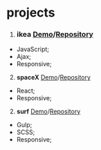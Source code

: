 # projects
1. ### ikea [Demo](https://leonidlukin.github.io/Ikea/)/[Repository](https://github.com/LeonidLukin/Ikea)
  - JavaScript;
  - Ajax;
  - Responsive;
2. **spaceX** [Demo](https://leonidlukin.github.io/SpaceX/)/[Repository](https://github.com/LeonidLukin/SpaceX)
  - React;
  - Responsive;
2. **surf** [Demo](https://leonidlukin.github.io/surf/app/index.html)/[Repository](https://github.com/LeonidLukin/surf)
  - Gulp;
  - SCSS;
  - Responsive;

